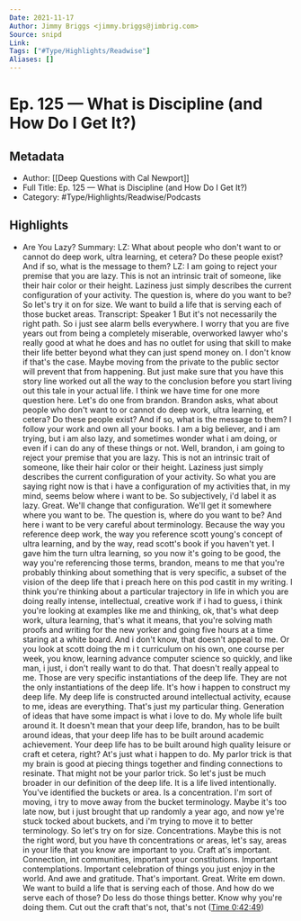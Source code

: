```yaml
---
Date: 2021-11-17
Author: Jimmy Briggs <jimmy.briggs@jimbrig.com>
Source: snipd
Link: 
Tags: ["#Type/Highlights/Readwise"]
Aliases: []
---
```

# Ep. 125 —  What is Discipline (and How Do I Get It?)

## Metadata
- Author: [[Deep Questions with Cal Newport]]
- Full Title: Ep. 125 —  What is Discipline (and How Do I Get It?)
- Category: #Type/Highlights/Readwise/Podcasts

## Highlights
- Are You Lazy?
  Summary:
  LZ: What about people who don't want to or cannot do deep work, ultra learning, et cetera? Do these people exist? And if so, what is the message to them? LZ: I am going to reject your premise that you are lazy. This is not an intrinsic trait of someone, like their hair color or their height. Laziness just simply describes the current configuration of your activity. The question is, where do you want to be? So let's try it on for size. We want to build a life that is serving each of those bucket areas.
  Transcript:
  Speaker 1
  But it's not necessarily the right path. So i just see alarm bells everywhere. I worry that you are five years out from being a completely miserable, overworked lawyer who's really good at what he does and has no outlet for using that skill to make their life better beyond what they can just spend money on. I don't know if that's the case. Maybe moving from the private to the public sector will prevent that from happening. But just make sure that you have this story line worked out all the way to the conclusion before you start living out this tale in your actual life. I think we have time for one more question here. Let's do one from brandon. Brandon asks, what about people who don't want to or cannot do deep work, ultra learning, et cetera? Do these people exist? And if so, what is the message to them? I follow your work and own all your books. I am a big believer, and i am trying, but i am also lazy, and sometimes wonder what i am doing, or even if i can do any of these things or not. Well, brandon, i am going to reject your premise that you are lazy. This is not an intrinsic trait of someone, like their hair color or their height. Laziness just simply describes the current configuration of your activity. So what you are saying right now is that i have a configuration of my activities that, in my mind, seems below where i want to be. So subjectively, i'd label it as lazy. Great. We'll change that configuration. We'll get it somewhere where you want to be. The question is, where do you want to be? And here i want to be very careful about terminology. Because the way you reference deep work, the way you reference scott young's concept of ultra learning, and by the way, read scott's book if you haven't yet. I gave him the turn ultra learning, so you now it's going to be good, the way you're referencing those terms, brandon, means to me that you're probably thinking about something that is very specific, a subset of the vision of the deep life that i preach here on this pod castit in my writing. I think you're thinking about a particular trajectory in life in which you are doing really intense, intellectual, creative work if i had to guess, i think you're looking at examples like me and thinking, ok, that's what deep work, ultura learning, that's what it means, that you're solving math proofs and writing for the new yorker and going five hours at a time staring at a white board. And i don't know, that doesn't appeal to me. Or you look at scott doing the m i t curriculum on his own, one course per week, you know, learning advance computer science so quickly, and like man, i just, i don't really want to do that. That doesn't really appeal to me. Those are very specific instantiations of the deep life. They are not the only instantiations of the deep life. It's how i happen to construct my deep life. My deep life is constructed around intellectual activity, ecause to me, ideas are everything. That's just my particular thing. Generation of ideas that have some impact is what i love to do. My whole life built around it. It doesn't mean that your deep life, brandon, has to be built around ideas, that your deep life has to be built around academic achievement. Your deep life has to be built around high quality leisure or craft et cetera, right? At's just what i happen to do. My parlor trick is that my brain is good at piecing things together and finding connections to resinate. That might not be your parlor trick. So let's just be much broader in our definition of the deep life. It is a life lived intentionally. You've identified the buckets or area. Is a concentration. I'm sort of moving, i try to move away from the bucket terminology. Maybe it's too late now, but i just brought that up randomly a year ago, and now ye're stuck tocked about buckets, and i'm trying to move it to better terminology. So let's try on for size. Concentrations. Maybe this is not the right word, but you have th concentrations or areas, let's say, areas in your life that you know are important to you. Craft at's important. Connection, int communities, important your constitutions. Important contemplations. Important celebration of things you just enjoy in the world. And awe and gratitude. That's important. Great. Write em down. We want to build a life that is serving each of those. And how do we serve each of those? Do less do those things better. Know why you're doing them. Cut out the craft that's not, that's not ([Time 0:42:49](https://share.snipd.com/snip/a23f4717-91ac-4ec5-9eb5-4692abe0e0b6))
